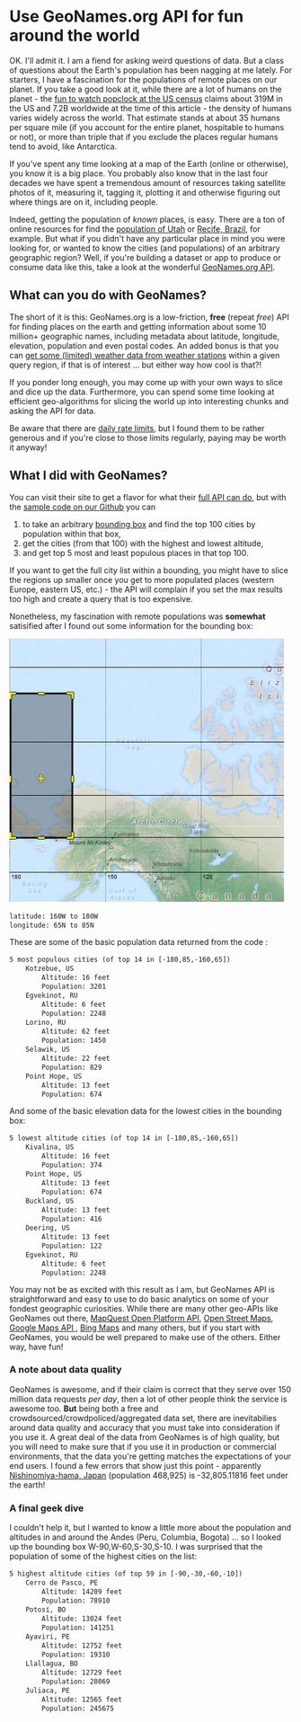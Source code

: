 # Use GeoNames.org API for fun around the world

OK.  I'll admit it.  I am a fiend for asking weird questions of data.  But a class of questions about the Earth's population has been nagging at me lately.  For starters, I have a fascination for the populations of remote places on our planet.  If you take a good look at it, while there are a lot of humans on the planet - the [fun to watch popclock at the US census](http://www.census.gov/popclock/) claims about 319M in the US and 7.2B worldwide at the time of this article - the density of humans varies widely across the world.  That estimate stands at about 35 humans per square mile (if you account for the entire planet, hospitable to humans or not), or more than triple that if you exclude the places regular humans tend to avoid, like Antarctica.

If you've spent any time looking at a map of the Earth (online or otherwise), you know it is a big place.  You probably also know that in the last four decades we have spent a tremendous amount of resources taking satellite photos of it, measuring it, tagging it, plotting it and otherwise figuring out where things are on it, including people.

Indeed, getting the population of _known_ places, is easy.  There are a ton of online resources for find the [population of Utah](http://www.census.gov/popest/index.html) or [Recife, Brazil](http://en.wikipedia.org/wiki/Recife), for example.  But what if you didn't have any particular place in mind you were looking for, or wanted to know the cities (and populations) of an arbitrary geographic region?  Well, if you're building a dataset or app to produce or consume data like this, take a look at the wonderful [GeoNames.org API](www.geonames.org). 

## What can you do with GeoNames?
The short of it is this: GeoNames.org is a low-friction, **free** (repeat _free_) API for finding places on the earth and getting information about some 10 million+ geographic names, including metadata about latitude, longitude, elevation, population and even postal codes.  An added bonus is that you can [get some (limited) weather data from weather stations](http://www.geonames.org/export/JSON-webservices.html#weatherJSON) within a given query region, if that is of interest ... but either way how cool is that?!

If you ponder long enough, you may come up with your own ways to slice and dice up the data.  Furthermore, you can spend some time looking at efficient geo-algorithms for slicing the world up into interesting chunks and asking the API for data.

Be aware that there are [daily rate limits](http://www.geonames.org/export/), but I found them to be rather generous and if you're close to those limits regularly, paying may be worth it anyway!


## What I did with GeoNames?
You can visit their site to get a flavor for what their [full API can do](http://www.geonames.org/export/web-services.html), but with the [sample code on our Github](https://github.com/gorpmlabs/hdspublic/tree/master/API_Friday/12122014_geonames) you can 

1. to take an arbitrary [bounding box](http://wiki.openstreetmap.org/wiki/Bounding_Box) and find the top 100 cities by population within that box, 
2. get the cities (from that 100) with the highest and lowest altitude, 
3. and get top 5 most and least populous places in that top 100.

If you want to get the full city list within a bounding, you might have to slice the regions up smaller once you get to more populated places (western Europe, eastern US, etc.) - the API will complain if you set the max results too high and create a query that is too expensive.

Nonetheless, my fascination with remote populations was **somewhat** satisified after I found out some information for the bounding box:

![](img/bounding_box_img.png)

	latitude: 160W to 180W
	longitude: 65N to 85N

These are some of the basic population data returned from the code :

	5 most populous cities (of top 14 in [-180,85,-160,65])
		Kotzebue, US 
			Altitude: 16 feet
			Population: 3201
		Egvekinot, RU 
			Altitude: 6 feet
			Population: 2248
		Lorino, RU 
			Altitude: 62 feet
			Population: 1450
		Selawik, US 
			Altitude: 22 feet
			Population: 829
		Point Hope, US 
			Altitude: 13 feet
			Population: 674

And some of the basic elevation data for the lowest cities in the bounding box:

	5 lowest altitude cities (of top 14 in [-180,85,-160,65])
		Kivalina, US 
			Altitude: 16 feet
			Population: 374
		Point Hope, US 
			Altitude: 13 feet
			Population: 674
		Buckland, US 
			Altitude: 13 feet
			Population: 416
		Deering, US 
			Altitude: 13 feet
			Population: 122
		Egvekinot, RU 
			Altitude: 6 feet
			Population: 2248

You may not be as excited with this result as I am, but GeoNames API is straightforward and easy to use to do basic analytics on some of your fondest geographic curiosities.  While there are many other geo-APIs like GeoNames out there, [MapQuest Open Platform API](http://open.mapquestapi.com/), [Open Street Maps](http://openstreetmap.org/), [Google Maps API ](https://developers.google.com/maps/), [Bing Maps](http://www.microsoft.com/maps/choose-your-bing-maps-API.aspx) and many others, but if you start with GeoNames, you would be well prepared to make use of the others.  Either way, have fun!

### A note about data quality
GeoNames is awesome, and if their claim is correct that they serve over 150 million data requests _per day_, then a lot of other people think the service is awesome too.  **But** being both a free and crowdsourced/crowdpoliced/aggregated data set, there are inevitabilies around data quality and accuracy that you must take into consideration if you use it.  A great deal of the data from GeoNames is of high quality, but you will need to make sure that if you use it in production or commercial environments, that the data you're getting matches the expectations of your end users.  I found a few errors that show just this point - apparently [Nishinomiya-hama, Japan](http://en.wikipedia.org/wiki/Nishinomiya,_Hy%C5%8Dgo) (population 468,925) is -32,805.11816 feet under the earth!
 	
### A final geek dive
I couldn't help it, but I wanted to know a little more about the population and altitudes in and around the Andes (Peru, Columbia, Bogota) ... so I looked up the bounding box W-90,W-60,S-30,S-10.  I was surprised that the population of some of the highest cities on the list:

	
	5 highest altitude cities (of top 59 in [-90,-30,-60,-10])
		Cerro de Pasco, PE 
			Altitude: 14209 feet
			Population: 78910
		Potosí, BO 
			Altitude: 13024 feet
			Population: 141251
		Ayaviri, PE 
			Altitude: 12752 feet
			Population: 19310
		Llallagua, BO 
			Altitude: 12729 feet
			Population: 28069
		Juliaca, PE 
			Altitude: 12565 feet
			Population: 245675
